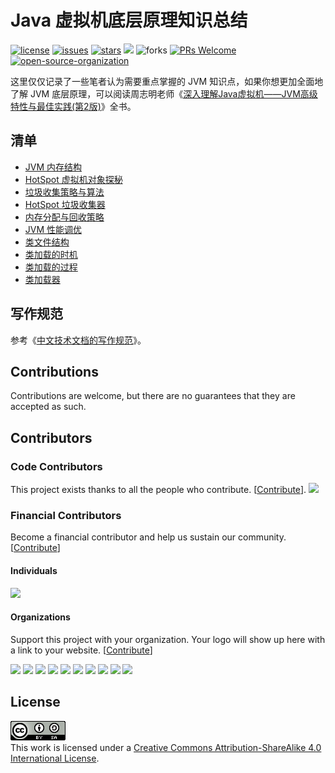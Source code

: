 # Java 虚拟机底层原理知识总结
<a href="https://github.com/doocs/jvm/blob/master/LICENSE"><img src="https://badgen.net/github/license/doocs/jvm?color=green" alt="license"></a>
<a href="https://github.com/doocs/jvm/issues"><img src="https://badgen.net/github/open-issues/doocs/jvm" alt="issues"></a>
<a href="https://github.com/doocs/jvm/stargazers"><img src="https://badgen.net/github/stars/doocs/jvm" alt="stars"></a>
<a href="https://github.com/doocs/jvm/network/members"><a href="https://opencollective.com/doocs-jvm" alt="Financial Contributors on Open Collective"><img src="https://opencollective.com/doocs-jvm/all/badge.svg?label=financial+contributors" /></a> <img src="https://img.shields.io/github/forks/doocs/jvm.svg" alt="forks"></a>
<a href="http://makeapullrequest.com"><img src="https://badgen.net/badge/PRs/welcome/cyan" alt="PRs Welcome"></a>
<a href="https://github.com/doocs/intro"><img src="https://badgen.net/badge/organization/join%20us/cyan" alt="open-source-organization"></a>


这里仅仅记录了一些笔者认为需要重点掌握的 JVM 知识点，如果你想更加全面地了解 JVM 底层原理，可以阅读周志明老师《[深入理解Java虚拟机——JVM高级特性与最佳实践(第2版)](/book/jvm.pdf)》全书。

## 清单
* [JVM 内存结构](/docs/01-jvm-memory-structure.md)
* [HotSpot 虚拟机对象探秘](/docs/02-hotspot-jvm-object.md)
* [垃圾收集策略与算法](/docs/03-gc-algorithms.md)
* [HotSpot 垃圾收集器](/docs/04-hotspot-gc.md)
* [内存分配与回收策略](/docs/05-memory-allocation-gc.md)
* [JVM 性能调优](/docs/06-jvm-performance-tuning.md)
* [类文件结构](/docs/07-class-structure.md)
* [类加载的时机](/docs/08-load-class-time.md)
* [类加载的过程](/docs/09-load-class-process.md)
* [类加载器](/docs/10-class-loader.md)

## 写作规范
参考《[中文技术文档的写作规范](https://github.com/ruanyf/document-style-guide)》。

## Contributions
Contributions are welcome, but there are no guarantees that they are accepted as such.

## Contributors

### Code Contributors

This project exists thanks to all the people who contribute. [[Contribute](CONTRIBUTING.md)].
<a href="https://github.com/doocs/jvm/graphs/contributors"><img src="https://opencollective.com/doocs-jvm/contributors.svg?width=890&button=false" /></a>

### Financial Contributors

Become a financial contributor and help us sustain our community. [[Contribute](https://opencollective.com/doocs-jvm/contribute)]

#### Individuals

<a href="https://opencollective.com/doocs-jvm"><img src="https://opencollective.com/doocs-jvm/individuals.svg?width=890"></a>

#### Organizations

Support this project with your organization. Your logo will show up here with a link to your website. [[Contribute](https://opencollective.com/doocs-jvm/contribute)]

<a href="https://opencollective.com/doocs-jvm/organization/0/website"><img src="https://opencollective.com/doocs-jvm/organization/0/avatar.svg"></a>
<a href="https://opencollective.com/doocs-jvm/organization/1/website"><img src="https://opencollective.com/doocs-jvm/organization/1/avatar.svg"></a>
<a href="https://opencollective.com/doocs-jvm/organization/2/website"><img src="https://opencollective.com/doocs-jvm/organization/2/avatar.svg"></a>
<a href="https://opencollective.com/doocs-jvm/organization/3/website"><img src="https://opencollective.com/doocs-jvm/organization/3/avatar.svg"></a>
<a href="https://opencollective.com/doocs-jvm/organization/4/website"><img src="https://opencollective.com/doocs-jvm/organization/4/avatar.svg"></a>
<a href="https://opencollective.com/doocs-jvm/organization/5/website"><img src="https://opencollective.com/doocs-jvm/organization/5/avatar.svg"></a>
<a href="https://opencollective.com/doocs-jvm/organization/6/website"><img src="https://opencollective.com/doocs-jvm/organization/6/avatar.svg"></a>
<a href="https://opencollective.com/doocs-jvm/organization/7/website"><img src="https://opencollective.com/doocs-jvm/organization/7/avatar.svg"></a>
<a href="https://opencollective.com/doocs-jvm/organization/8/website"><img src="https://opencollective.com/doocs-jvm/organization/8/avatar.svg"></a>
<a href="https://opencollective.com/doocs-jvm/organization/9/website"><img src="https://opencollective.com/doocs-jvm/organization/9/avatar.svg"></a>

## License
<a rel="license" href="https://github.com/doocs/jvm/blob/master/LICENSE"><img alt="Creative Commons License" style="border-width:0" src="./images/cc-by-sa-88x31.png" /></a><br />This work is licensed under a <a rel="license" href="http://creativecommons.org/licenses/by-sa/4.0/">Creative Commons Attribution-ShareAlike 4.0 International License</a>.